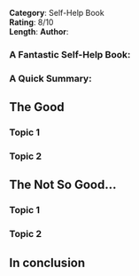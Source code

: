 **Category**: Self-Help Book  
**Rating**: 8/10  
**Length**: 
**Author**: 

### A Fantastic Self-Help Book:  

### A Quick Summary:

## The Good

### Topic 1

### Topic 2

## The Not So Good...

### Topic 1

### Topic 2

## In conclusion
